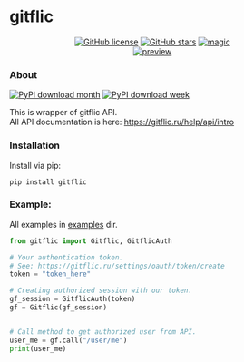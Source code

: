 # gitflic

<p align="center">
    <a href="https://github.com/SantaSpeen/gitflic/blob/master/LICENSE"><img alt="GitHub license" src="https://img.shields.io/github/license/SantaSpeen/gitflic?style=for-the-badge"></a>    
    <a href="https://github.com/SantaSpeen/gitflic/stargazers"><img alt="GitHub stars" src="https://img.shields.io/github/stars/SantaSpeen/gitflic?style=for-the-badge"></a>    
    <a href="https://github.com/SantaSpeen"><img src="https://img.santaspeen.ru/github/magic.svg" alt="magic"></a>
    <br/>
    <a href="examples/reg_call.py">
        <img src="https://img.santaspeen.ru/github/gitflic/preview.png" alt="preview">
    </a>
    <br/>
</p>

### About 

[![PyPI download month](https://img.shields.io/pypi/dm/gitflic.svg)](https://pypi.python.org/pypi/gitflic/)
[![PyPI download week](https://img.shields.io/pypi/dd/gitflic.svg)](https://pypi.python.org/pypi/gitflic/)

This is wrapper of gitflic API.\
All API documentation is here: https://gitflic.ru/help/api/intro

### Installation

Install via pip:

`pip install gitflic`

### Example:

All examples in [examples](./examples) dir.

```python
from gitflic import Gitflic, GitflicAuth

# Your authentication token.
# See: https://gitflic.ru/settings/oauth/token/create
token = "token_here"  

# Creating authorized session with our token.
gf_session = GitflicAuth(token)
gf = Gitflic(gf_session)


# Call method to get authorized user from API.
user_me = gf.call("/user/me")
print(user_me)
```
